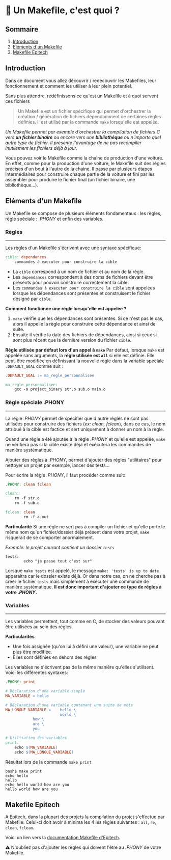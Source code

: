 # 🤔 Un Makefile, c'est quoi ?

## Sommaire
1. [Introduction](#introduction)
2. [Eléments d'un Makefile](#eléments-dun-makefile)
3. [Makefile Epitech](#makefile-epitech)

## Introduction
Dans ce document vous allez découvrir / redécouvrir les Makefiles, leur fonctionnement et comment les utiliser à leur plein potentiel.

Sans plus attendre, redéfinissons ce qu'est un Makefile et à quoi servent ces fichiers

> Un Makefile est un fichier spécifique qui permet d'orchestrer la création / génération de fichiers dépendamment de certaines règles définies. Il est utilisé par la commande `make` lorsqu'elle est appelée.

*Un Makefile permet par exemple d'orchestrer la compilation de fichiers C vers **un fichier binaire** ou encore vers une **bibliothèque** ou n'importe quel autre type de fichier. Il présente l'avantage de ne pas recompiler inutilement les fichiers déjà à jour.*

Vous pouvez voir le Makefile comme la chaine de production d'une voiture. En effet, comme pour la production d'une voiture, le Makefile suit des règles précises d'un bout à l'autre de la chaine. Il passe par plusieurs étapes intermédiaires pour construire chaque partie de la voiture et fini par les assembler pour produire le fichier final (un fichier binaire, une bibliothèque...).

## Eléments d'un Makefile
Un Makefile se compose de plusieurs éléments fondamentaux : les règles, règle spéciale : *.PHONY* et enfin des variables.

### Règles
___
Les règles d'un Makefile s'écrivent avec une syntaxe spécifique:
``` Makefile
cible: dependances
	commandes à executer pour construire la cible
```

- La `cible` correspond à un nom de fichier et au nom de la règle.
- Les `dependances` correspondent à des noms de fichiers devant être présents pour pouvoir construire correctement la cible.
- Les `commandes à executer pour construire la cible` sont appelées lorsque les dépendances sont présentes et construisent le fichier désigné par `cible`.

**Comment fonctionne une règle lorsqu'elle est appelée ?**
1. `make` vérifie que les dépendances sont présentes.  Si ce n'est pas le cas, alors il appelle la règle pour construire cette dépendance et ainsi de suite.
2. Ensuite il vérifie la date des fichiers de dépendances, ainsi si ceux si sont plus récent que la dernière version du fichier  `cible`.

**Règle utilisée par défaut lors d'un appel à `make`**
Par défaut, lorsque `make` est appelée sans arguments, la **règle utilisée est `all`** si elle est définie.
Elle peut-être modifiée en définissant la nouvelle règle dans la variable spéciale `.DEFAULT_GOAL` comme suit :

``` Makefile
.DEFAULT_GOAL := ma_regle_personnalisee

ma_regle_personnalisee:
	gcc -o project_binary str.o sub.o main.o
```

### Règle spéciale .PHONY
____
La règle *.PHONY* permet de spécifier que d'autre règles ne sont pas utilisées pour construire des fichiers (*ex: clean, fclean*), dans ce cas, le nom attribué à la cible est factice et sert uniquement à donner un nom à la règle.

Quand une règle a été ajoutée à la règle *.PHONY* et qu'elle est appelée,  `make` ne vérifiera pas si la cible existe déjà et éxécutera les commandes de manière systématique.

Ajouter des règles à *.PHONY*, permet d'ajouter des règles "utilitaires" pour nettoyer un projet par exemple, lancer des tests...

Pour écrire la règle *.PHONY*, il faut procéder comme suit:
``` Makefile
.PHONY: clean fclean

clean:
	rm -f str.o
	rm -f sub.o

fclean: clean
		rm -f a.out
```

**Particularité**
Si une règle ne sert pas à compiler un fichier et qu'elle porte le même nom qu'un fichier/dossier déjà présent dans votre projet, `make` risquerait de se comporter anormalement.

*Exemple: le projet courant contient un dossier `tests`*
```
tests:
		echo "je passe tout c'est sur"
```

Lorsque `make tests` est appelé, le message `make: 'tests' is up to date.` apparaitra car le dossier existe déjà. Or dans notre cas, on ne cherche pas à créer le fichier `tests` mais simplement à exécuter une commande de manière systématique. **Il est donc important d'ajouter ce type de règles à votre *.PHONY*.**

### Variables
___
Les variables permettent, tout comme en C, de stocker des valeurs pouvant être utilisées au sein des règles.

**Particularités**
* Une fois assignée (qu'on lui à défini une valeur), une variable ne peut plus être modifiée.
* Elles sont définies en dehors des règles

Les variables ne s'écrivent pas de la même manière qu'elles s'utilisent. Voici les différentes syntaxes:
``` Makefile
.PHONY: print

# Déclaration d'une variable simple
MA_VARIABLE = hello

# Déclaration d'une variable contenant une suite de mots
MA_LONGUE_VARIABLE =  	hello \
                        world \
			how \
			are \
			you

# Utilisation des variables
print:
	echo $(MA_VARIABLE)
	echo $(MA_LONGUE_VARIABLE)
```

Résultat lors de la commande `make print` 
```
bash$ make print
echo hello
hello
echo hello world how are you
hello world how are you
```

## Makefile Epitech
A Epitech, dans la plupart des projets la compilation du projet s'effectue par Makefile. Celui-ci doit avoir à minima les 4 les règles suivantes :  `all`, `re`, `clean`, `fclean`.

Voici un lien vers la [documentation Makefile d'Epitech](https://intra.epitech.eu/file/Public/technical-documentations/epitech_makefile.pdf).

⚠️ N'oubliez pas d'ajouter les règles qui doivent l'être au *.PHONY* de votre Makefile.
